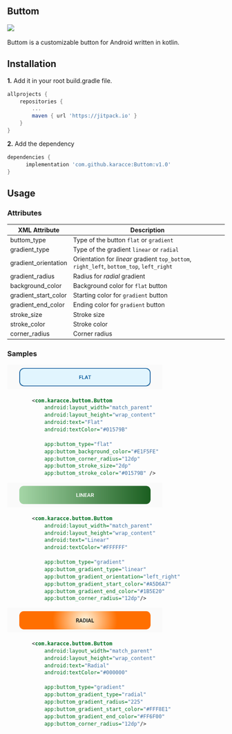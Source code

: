 ## Buttom
[![](https://jitpack.io/v/karacce/Buttom.svg)](https://jitpack.io/#karacce/Buttom)

Buttom is a customizable button for Android written in kotlin.
## Installation
**1.** Add it in your root build.gradle file.
```groovy
allprojects {
	repositories {
		...
		maven { url 'https://jitpack.io' }
	}
}
```
**2.** Add the dependency
```groovy
dependencies {
	  implementation 'com.github.karacce:Buttom:v1.0'
}
```

## Usage
### Attributes
| XML Attribute | Description  |
| ------------- | ------------ |
| buttom_type   |Type of the button `flat` or `gradient` |
| gradient_type   |Type of the gradient `linear` or `radial` |
| gradient_orientation   |Orientation for *linear* gradient `top_bottom`, `right_left`, `bottom_top`, `left_right` |
| gradient_radius | Radius for *radial* gradient |
| background_color | Background color for `flat` button |
| gradient_start_color | Starting color for `gradient` button |
| gradient_end_color | Ending color for `gradient` button |
| stroke_size | Stroke size |
| stroke_color | Stroke color |
| corner_radius| Corner radius |

### Samples
<img src="screenshots/flat.png" width="360">

```xml
        <com.karacce.buttom.Buttom
            android:layout_width="match_parent"
            android:layout_height="wrap_content"
            android:text="Flat"
            android:textColor="#01579B"

            app:buttom_type="flat"
            app:buttom_background_color="#E1F5FE"
            app:buttom_corner_radius="12dp"
            app:buttom_stroke_size="2dp"
            app:buttom_stroke_color="#01579B" />
```

<img src="screenshots/linear.png" width="360">

```xml
        <com.karacce.buttom.Buttom
            android:layout_width="match_parent"
            android:layout_height="wrap_content"
            android:text="Linear"
            android:textColor="#FFFFFF"

            app:buttom_type="gradient"
            app:buttom_gradient_type="linear"
            app:buttom_gradient_orientation="left_right"
            app:buttom_gradient_start_color="#A5D6A7"
            app:buttom_gradient_end_color="#1B5E20"
            app:buttom_corner_radius="12dp"/>

```


<img src="screenshots/radial.png" width="360">

```xml
        <com.karacce.buttom.Buttom
            android:layout_width="match_parent"
            android:layout_height="wrap_content"
            android:text="Radial"
            android:textColor="#000000"
	    
            app:buttom_type="gradient"
            app:buttom_gradient_type="radial"
            app:buttom_gradient_radius="225"
            app:buttom_gradient_start_color="#FFF8E1"
            app:buttom_gradient_end_color="#FF6F00"
            app:buttom_corner_radius="12dp"/>

```

